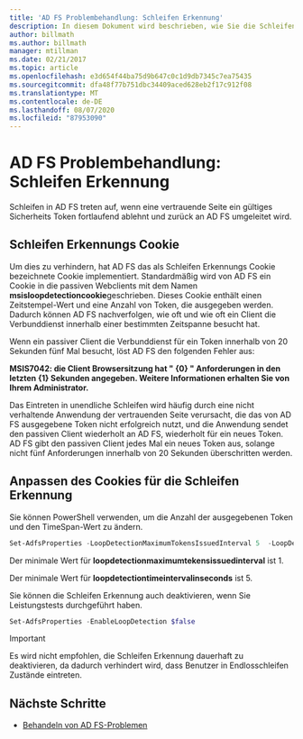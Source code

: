 ```yaml
---
title: 'AD FS Problembehandlung: Schleifen Erkennung'
description: In diesem Dokument wird beschrieben, wie Sie die Schleifen Erkennung beheben.
author: billmath
ms.author: billmath
manager: mtillman
ms.date: 02/21/2017
ms.topic: article
ms.openlocfilehash: e3d654f44ba75d9b647c0c1d9db7345c7ea75435
ms.sourcegitcommit: dfa48f77b751dbc34409aced628eb2f17c912f08
ms.translationtype: MT
ms.contentlocale: de-DE
ms.lasthandoff: 08/07/2020
ms.locfileid: "87953090"
---
```

# <a name="ad-fs-troubleshooting---loop-detection"></a>AD FS Problembehandlung: Schleifen Erkennung

Schleifen in AD FS treten auf, wenn eine vertrauende Seite ein gültiges Sicherheits Token fortlaufend ablehnt und zurück an AD FS umgeleitet wird.

## <a name="loop-detection-cookie"></a>Schleifen Erkennungs Cookie
Um dies zu verhindern, hat AD FS das als Schleifen Erkennungs Cookie bezeichnete Cookie implementiert. Standardmäßig wird von AD FS ein Cookie in die passiven Webclients mit dem Namen **msisloopdetectioncookie**geschrieben. Dieses Cookie enthält einen Zeitstempel-Wert und eine Anzahl von Token, die ausgegeben werden.  Dadurch können AD FS nachverfolgen, wie oft und wie oft ein Client die Verbunddienst innerhalb einer bestimmten Zeitspanne besucht hat.

Wenn ein passiver Client die Verbunddienst für ein Token innerhalb von 20 Sekunden fünf Mal besucht, löst AD FS den folgenden Fehler aus:

**MSIS7042: die Client Browsersitzung hat " {0} " Anforderungen in den letzten {1} Sekunden angegeben. Weitere Informationen erhalten Sie von Ihrem Administrator.**

Das Eintreten in unendliche Schleifen wird häufig durch eine nicht verhaltende Anwendung der vertrauenden Seite verursacht, die das von AD FS ausgegebene Token nicht erfolgreich nutzt, und die Anwendung sendet den passiven Client wiederholt an AD FS, wiederholt für ein neues Token.  AD FS gibt den passiven Client jedes Mal ein neues Token aus, solange nicht fünf Anforderungen innerhalb von 20 Sekunden überschritten werden.

## <a name="adjusting-the-loop-detection-cookie"></a>Anpassen des Cookies für die Schleifen Erkennung
Sie können PowerShell verwenden, um die Anzahl der ausgegebenen Token und den TimeSpan-Wert zu ändern.

```powershell
Set-AdfsProperties -LoopDetectionMaximumTokensIssuedInterval 5  -LoopDetectionTimeIntervalInSeconds 20
```
Der minimale Wert für **loopdetectionmaximumtekensissuedinterval** ist 1.

Der minimale Wert für **loopdetectiontimeintervalinseconds** ist 5.

Sie können die Schleifen Erkennung auch deaktivieren, wenn Sie Leistungstests durchgeführt haben.

```powershell
Set-AdfsProperties -EnableLoopDetection $false
```

>[!IMPORTANT]
>Es wird nicht empfohlen, die Schleifen Erkennung dauerhaft zu deaktivieren, da dadurch verhindert wird, dass Benutzer in Endlosschleifen Zustände eintreten.


## <a name="next-steps"></a>Nächste Schritte

- [Behandeln von AD FS-Problemen](ad-fs-tshoot-overview.md)




